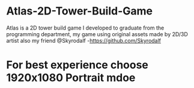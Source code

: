 # Atlas-2D-Tower-Build-Game
Atlas is a 2D tower build game I developed to graduate from the programming department, my game using original assets made by 2D/3D artist also my friend @Skyrodalf -https://github.com/Skyrodalf
# For best experience choose 1920x1080 Portrait mdoe
